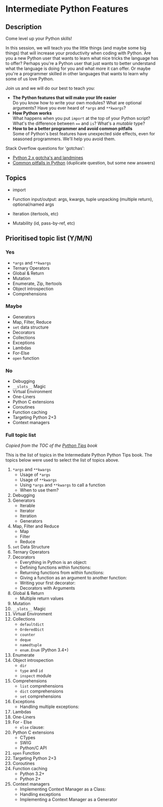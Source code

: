 # Intermediate Python Features

## Description

Come level up your Python skills!

In this session, we will teach you the little things (and maybe some big things) that will increase your productivity when coding with Python.
Are you a new Python user that wants to learn what nice tricks the language has to offer?
Perhaps you're a Python user that just wants to better understand what the language is doing for you and what more it can offer.
Or maybe you're a programmer skilled in other languages that wants to learn why some of us love Python.

Join us and we will do our best to teach you:
- **The Python features that will make your life easier**  
  Do you know how to write your own modules? What are optional arguments? Have you ever heard of `*args` and `**kwargs`?
- **How Python works**  
  What happens when you put `import` at the top of your Python script? What's the difference between `==` and `is`? What's a *mutable* type?
- **How to be a better programmer and avoid common pitfalls**  
  Some of Python's best features have unexpected side effects, even for seasoned programmers. We'll help you avoid them.

Stack Overflow questions for 'gotchas':
- [Python 2.x gotcha's and landmines][so-pitfalls-1]
- [Common pitfalls in Python][so-pitfalls-2] (duplicate question, but some new answers)


## Topics

- import
- Function input/output: args, kwargs, tuple unpacking (multiple return), optional/named args

- Iteration (itertools, etc)
- Mutability (id, pass-by-ref, etc)


## Prioritised topic list (Y/M/N)

### Yes

- `*args` and `**kwargs`
- Ternary Operators
- Global & Return
- Mutation
- Enumerate, Zip, Itertools
- Object introspection
- Comprehensions

### Maybe

- Generators
- Map, Filter, Reduce
- `set` data structure
- Decorators
- Collections
- Exceptions
- Lambdas
- For-Else
- `open` function

### No

- Debugging
- `__slots__` Magic
- Virtual Environment
- One-Liners
- Python C extensions
- Coroutines
- Function caching
- Targeting Python 2+3
- Context managers


### Full topic list

*Copied from the TOC of the [Python Tips][python-tips-book] book*

This is the list of topics in the Intermediate Python Python Tips book.
The topics below were used to select the list of topics above.

1. `*args` and `**kwargs`
    - Usage of `*args`
    - Usage of `**kwargs`
    - Using `*args` and `**kwargs` to call a function
    - When to use them?
2. Debugging
3. Generators
    - Iterable
    - Iterator
    - Iteration
    - Generators
4. Map, Filter and Reduce
    - Map
    - Filter
    - Reduce
5. `set` Data Structure
6. Ternary Operators
7. Decorators
    - Everything in Python is an object:
    - Defining functions within functions:
    - Returning functions from within functions:
    - Giving a function as an argument to another function:
    - Writing your first decorator:
    - Decorators with Arguments
8. Global & Return
    - Multiple return values
9. Mutation
10. `__slots__` Magic
11. Virtual Environment
12. Collections
    - `defaultdict`
    - `OrderedDict`
    - `counter`
    - `deque`
    - `namedtuple`
    - `enum.Enum` (Python 3.4+)
13. Enumerate
14. Object introspection
    - `dir`
    - `type` and `id`
    - `inspect` module
15. Comprehensions
    - `list` comprehensions
    - `dict` comprehensions
    - `set` comprehensions
16. Exceptions
    - Handling multiple exceptions:
17. Lambdas
18. One-Liners
19. For - Else
    - `else` clause:
20. Python C extensions
    - CTypes
    - SWIG
    - Python/C API
21. `open` Function
22. Targeting Python 2+3
23. Coroutines
24. Function caching
    - Python 3.2+
    - Python 2+
25. Context managers
    - Implementing Context Manager as a Class:
    - Handling exceptions
    - Implementing a Context Manager as a Generator

[python-tips-book]: http://book.pythontips.com/en/latest/
[so-pitfalls-1]: https://stackoverflow.com/questions/530530/python-2-x-gotchas-and-landmines
[so-pitfalls-2]: https://stackoverflow.com/questions/1011431/common-pitfalls-in-python?noredirect=1&lq=1

